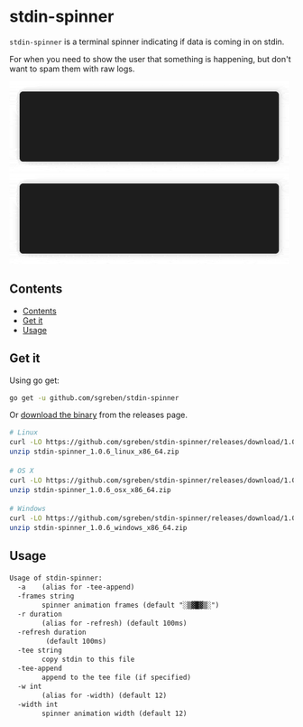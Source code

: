 # stdin-spinner

`stdin-spinner` is a terminal spinner indicating if data is coming in on stdin.

For when you need to show the user that something is happening, but don't want to spam them with raw logs.

![no-spin](doc/nospin.gif) ![spin](doc/spin.gif)

## Contents

- [Contents](#contents)
- [Get it](#get-it)
- [Usage](#usage)

## Get it

Using go get:

```bash
go get -u github.com/sgreben/stdin-spinner
```

Or [download the binary](https://github.com/sgreben/stdin-spinner/releases/latest) from the releases page.

```bash
# Linux
curl -LO https://github.com/sgreben/stdin-spinner/releases/download/1.0.6/stdin-spinner_1.0.6_linux_x86_64.zip
unzip stdin-spinner_1.0.6_linux_x86_64.zip

# OS X
curl -LO https://github.com/sgreben/stdin-spinner/releases/download/1.0.6/stdin-spinner_1.0.6_osx_x86_64.zip
unzip stdin-spinner_1.0.6_osx_x86_64.zip

# Windows
curl -LO https://github.com/sgreben/stdin-spinner/releases/download/1.0.6/stdin-spinner_1.0.6_windows_x86_64.zip
unzip stdin-spinner_1.0.6_windows_x86_64.zip
```

## Usage

```text
Usage of stdin-spinner:
  -a	(alias for -tee-append)
  -frames string
    	spinner animation frames (default "░▒▓█▓▒░")
  -r duration
    	(alias for -refresh) (default 100ms)
  -refresh duration
    	 (default 100ms)
  -tee string
    	copy stdin to this file
  -tee-append
    	append to the tee file (if specified)
  -w int
    	(alias for -width) (default 12)
  -width int
    	spinner animation width (default 12)
```
